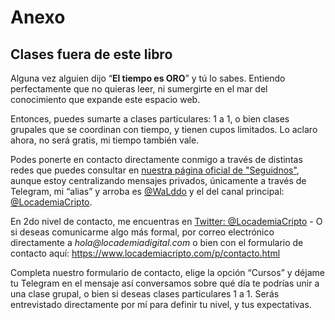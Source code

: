 # Anexo

## Clases fuera de este libro
Alguna vez alguien dijo “**El tiempo es ORO**” y tú lo sabes. Entiendo perfectamente que no quieras leer, ni sumergirte en el mar del conocimiento que expande este espacio web.

Entonces, puedes sumarte a clases particulares: 1 a 1, o bien clases grupales que se coordinan con tiempo, y tienen cupos limitados. Lo aclaro ahora, no será gratis, mi tiempo también vale.

Podes ponerte en contacto directamente conmigo a través de distintas redes que puedes consultar en [nuestra página oficial de "Seguidnos"](https://www.locademiacripto.com/p/seguidnos.html), aunque estoy centralizando mensajes privados, únicamente a través de Telegram, mi “alias” y arroba es [@WaLddo](https://t.me/waLddo) y el del canal principal: [@LocademiaCripto](https://t.me/LocademiaCripto). 

En 2do nivel de contacto, me encuentras en [Twitter: @LocademiaCripto](https://twitter.com/LocademiaCripto) - O si deseas comunicarme algo más formal, por correo electrónico directamente a _hola@locademiadigital.com_ o bien con el formulario de contacto aquí: https://www.locademiacripto.com/p/contacto.html

Completa nuestro formulario de contacto,  elige la opción “Cursos” y déjame tu Telegram en el mensaje así conversamos sobre qué día te podrías unir a una clase grupal, o bien si deseas clases particulares 1 a 1. Serás entrevistado directamente por mí para definir tu nivel, y tus expectativas.